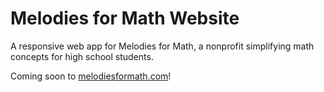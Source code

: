 # Melodies for Math Website
A responsive web app for Melodies for Math, a nonprofit simplifying math concepts for high school students.

Coming soon to [melodiesformath.com](https://www.melodiesformath.com)!